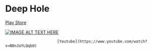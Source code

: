 # Deep Hole

   [Play Store](https://play.google.com/store/apps/details?id=com.AfortiaGames.TheHole&pli=1)

 
[![IMAGE ALT TEXT HERE](https://img.youtube.com/vi/N0nJoYLQqbU/0.jpg)](https://www.youtube.com/watch?v=N0nJoYLQqbU)

                           [Youtube](https://www.youtube.com/watch?v=N0nJoYLQqbU)
